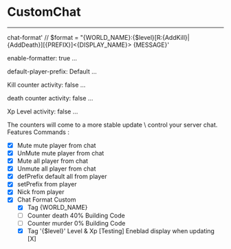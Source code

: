 CustomChat 
============
---

chat-format' // $format = "{WORLD_NAME}:{$level}[R:{AddKill}|{AddDeath}][{PREFIX}]<{DISPLAY_NAME}> {MESSAGE}'

enable-formatter: true
...

default-player-prefix: Default
...

Kill counter activity: false
...


death counter activity: false
...


Xp Level activity: false
...


The counters will come to a more stable update
\ control your server chat.
Features 
Commands :
  - [X] Mute mute player from chat
  - [X] UnMute mute player from chat
  - [X] Mute all player from chat
  - [X] Unmute all player from chat
  - [X] defPrefix default all from player
  - [X] setPrefix from player
  - [X] Nick from player
  - [X] Chat Format Custom
    - [X] Tag {WORLD_NAME}
    - [ ] Counter death   40% Building Code
    - [ ] Counter murder   0% Building Code
    - [X] Tag '{$level}' Level & Xp [Testing] Eneblad display when updating [X]
